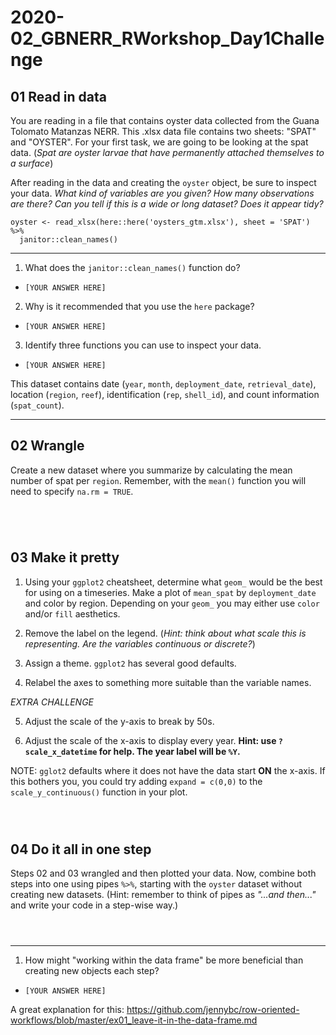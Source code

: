 # 2020-02_GBNERR_RWorkshop_Day1Challenge

## 01 Read in data

You are reading in a file that contains oyster data collected from the Guana Tolomato Matanzas NERR. This .xlsx data file contains two sheets: "SPAT" and "OYSTER". For your first task, we are going to be looking at the spat data. (*Spat are oyster larvae that have permanently attached themselves to a surface*)

After reading in the data and creating the `oyster` object, be sure to inspect your data. *What kind of variables are you given? How many observations are there? Can you tell if this is a wide or long dataset? Does it appear tidy?*

```{r data}
oyster <- read_xlsx(here::here('oysters_gtm.xlsx'), sheet = 'SPAT') %>%
  janitor::clean_names()
```

***

1.   What does the `janitor::clean_names()` function do? 

*     [YOUR ANSWER HERE]

2.   Why is it recommended that you use the `here` package? 

*     [YOUR ANSWER HERE]

3.   Identify three functions you can use to inspect your data. 

*     [YOUR ANSWER HERE]


This dataset contains date (`year`, `month`, `deployment_date`, `retrieval_date`), location (`region`, `reef`), identification (`rep`, `shell_id`), and count information (`spat_count`). 


***

## 02 Wrangle

Create a new dataset where you summarize by calculating the mean number of spat per `region`. Remember, with the `mean()` function you will need to specify `na.rm = TRUE`.

```{r wrangle}


  
```

## 03 Make it pretty

1.   Using your `ggplot2` cheatsheet, determine what `geom_` would be the best for using on a timeseries. Make a plot of `mean_spat` by `deployment_date` and color by region. Depending on your `geom_` you may either use `color` and/or `fill` aesthetics. 

2.   Remove the label on the legend. (*Hint: think about what scale this is representing. Are the variables continuous or discrete?*)

3.   Assign a theme. `ggplot2` has several good defaults.

4.   Relabel the axes to something more suitable than the variable names. 

*EXTRA CHALLENGE*

5.   Adjust the scale of the y-axis to break by 50s.

6.   Adjust the scale of the x-axis to display every year. **Hint: use `?scale_x_datetime` for help. The year label will be `%Y`.**



NOTE:  `gglot2` defaults where it does not have the data start **ON** the x-axis. If this bothers you, you could try adding `expand = c(0,0)` to the `scale_y_continuous()` function in your plot.

```{r}



```

## 04 Do it all in one step

Steps 02 and 03 wrangled and then plotted your data. Now, combine both steps into one using pipes `%>%`, starting with the `oyster` dataset without creating new datasets. (Hint: remember to think of pipes as *"...and then..."* and write your code in a step-wise way.)

```{r final}



```

***
1.   How might "working within the data frame" be more beneficial than creating new objects each step?

*     [YOUR ANSWER HERE]

A great explanation for this: https://github.com/jennybc/row-oriented-workflows/blob/master/ex01_leave-it-in-the-data-frame.md 
